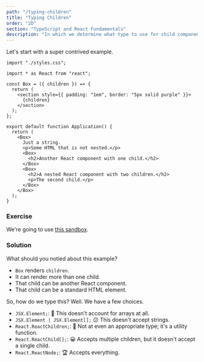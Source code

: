 ```yaml
---
path: "/typing-children"
title: "Typing Children"
order: "2D"
section: "TypeScript and React Fundamentals"
description: "In which we determine what type to use for child components in React."
---
```


Let's start with a super contrived example.

```tsx
import "./styles.css";

import * as React from "react";

const Box = ({ children }) => {
  return (
    <section style={{ padding: "1em", border: "5px solid purple" }}>
      {children}
    </section>
  );
};

export default function Application() {
  return (
    <Box>
      Just a string.
      <p>Some HTML that is not nested.</p>
      <Box>
        <h2>Another React component with one child.</h2>
      </Box>
      <Box>
        <h2>A nested React component with two children.</h2>
        <p>The second child.</p>
      </Box>
    </Box>
  );
}
```

### Exercise

We're going to use [this sandbox](https://codesandbox.io/s/typescript-children-3vu37?file=/src/App.tsx).

### Solution

What should you notied about this example?

- `Box` renders `children`.
- It can render more than one child.
- That child can be another React component.
- That child can be a standard HTML element.

So, how do we type this? Well. We have a few choices.

- `JSX.Element;`: 💩 This doesn't account for arrays at all.
- `JSX.Element | JSX.Element[];` 😕 This doesn't accept strings.
- `React.ReactChildren;`: 🤪 Not at even an appropriate type; it's a utility function.
- `React.ReactChild[];`: 😀 Accepts multiple children, but it doesn't accept a single child.
- `React.ReactNode;`: 🏆 Accepts everything.
